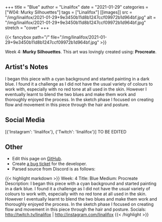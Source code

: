 +++
title =       "Blue"
author =      "Linalifox"
date =        "2021-01-29"
categories =  ["W04: Murky Silhouettes"]
tags =        ["Linalifox"]
[[images]]
                      src = "/img/linalifox/2021-01-29+9e3450b11d8b1247ccf09972b1d964bf.jpg"
                      alt = "/img/linalifox/2021-01-29+9e3450b11d8b1247ccf09972b1d964bf.jpg"
                      stretch = "cover"
+++


{{< fancybox path="/" file="/img/linalifox/2021-01-29+9e3450b11d8b1247ccf09972b1d964bf.jpg" >}}


Week 4: **Murky Silhouettes**. This art was lovingly created using: **Procreate**.

## Artist's Notes

I began this piece with a cyan background and started painting in a dark blue. I found it a challenge as I did not have the usual variety of colours to work with, especially with no red tone at all used in the skin. However I eventually learnt to blend the two blues and make them work and thoroughly enjoyed the process. In the sketch phase I focused on creating flow and movement in this piece through the hair and posture.

## Social Media

[{'Instagram': 'linalifox'}, {'Twitch': 'linalifox'}] TO BE EDITED

## Other

- Edit this page on [GitHub](https://github.com/teaminkling/web-refresh/edit/main/blog/content/blog/linalifox-week-4-9594.md).
- Create [a bug ticket](https://github.com/teaminkling/web-refresh/issues/new?assignees=&labels=bug&template=problem-report.md&title=) for the developer.
- Parsed source from Discord is as follows:

{{< highlight markdown >}}
Week: 4
Title: Blue
Medium: Procreate
Description: I began this piece with a cyan background and started painting in a dark blue. I found it a challenge as I did not have the usual variety of colours to work with, especially with no red tone at all used in the skin. However I eventually learnt to blend the two blues and make them work and thoroughly enjoyed the process. In the sketch phase I focused on creating flow and movement in this piece through the hair and posture. 
Socials: http://twitch.tv/linalifox | http://instagram.com/linalifox
{{< /highlight >}}
